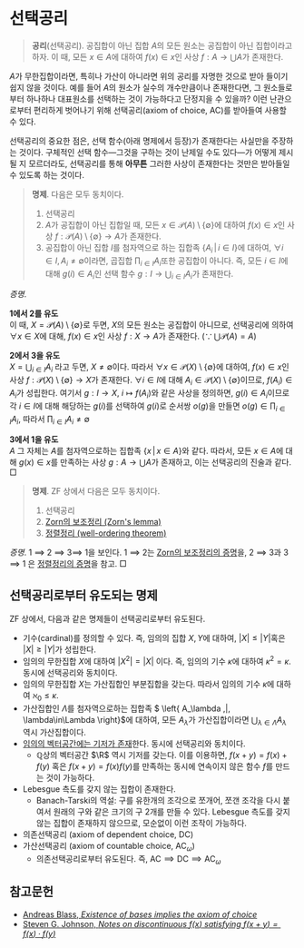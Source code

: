 <!---
title: '선택공리'
category: 'Set Theory'
language: Korean
--->

# 선택공리

> **공리**(선택공리). 공집합이 아닌 집합 $A$의 모든 원소는
> 공집합이 아닌 집합이라고 하자.
> 이 때, 모든 $x\in A$에 대하여 $f(x) \in x$인 사상 $f:A\to\bigcup A$가 존재한다.

$A$가 무한집합이라면, 특히나 가산이 아니라면 위의 공리를 자명한 것으로 받아 들이기 쉽지 않을 것이다.
예를 들어 $A$의 원소가 실수의 개수만큼이나 존재한다면,
그 원소들로부터 하나하나 대표원소를 선택하는 것이 가능하다고 단정지을 수 있을까?
이런 난관으로부터 편리하게 벗어나기 위해 선택공리(axiom of choice, $\textsf{AC}$)를 받아들여 사용할 수 있다.

선택공리의 중요한 점은, 선택 함수(아래 명제에서 등장)가 존재한다는 사실만을
주장하는 것이다. 구체적인 선택 함수—그것을 구하는 것이 난제일 수도 있다—가
어떻게 제시될 지 모르더라도, 선택공리를 통해 **아무튼** 그러한 사상이
존재한다는 것만은 받아들일 수 있도록 하는 것이다.

> **명제**. 다음은 모두 동치이다.
> 
> 1. 선택공리
> 2. $A$가 공집합이 아닌 집합일 때,
> 모든 $x\in\mathscr{P}(A)\setminus\{\emptyset\}$에 대하여
> $f(x)\in x$인 사상 $f:\mathscr{P}(A)\setminus\{\emptyset\}\to A$가
> 존재한다.
> 3. 공집합이 아닌 집합 $I$를 첨자역으로 하는 집합족 $\left\{ A_i \,|\, i\in I\right\}$에
> 대하여, $\forall i\in I, A_i \not=\emptyset$이라면, 곱집합
> $\prod_{i\in I}A_i$또한 공집합이 아니다.
> 즉, 모든 $i\in I$에 대해 $g(i)\in A_i$인 선택 함수
> $g:I\to\bigcup_{i\in I}A_i$가 존재한다.

*증명*.  

**1에서 2를 유도**  
이 때, $X = \mathscr{P}(A)\setminus\left\{\emptyset\right\}$로 두면, $X$의 모든 원소는
공집합이 아니므로, 선택공리에 의하여
$\forall x\in X$에 대해, $f(x)\in x$인 사상 $f:X\to A$가 존재한다.
($\because\,\bigcup\mathscr{P}(A) = A$)  

**2에서 3을 유도**  
$X=\bigcup_{i\in I} A_i$ 라고 두면,
$X\not=\emptyset$이다.
따라서 $\forall x\in \mathscr{P}(X)\setminus\left\{\emptyset\right\}$에 대하여,
$f(x)\in x$인 사상 $f:\mathscr{P}(X)\setminus\left\{\emptyset\right\}\to X$가
존재한다.
$\forall i\in I$에 대해 $A_i\in \mathscr{P}(X)\setminus\left\{\emptyset\right\}$이므로,
$f(A_i)\in A_i$가 성립한다. 여기서 $g:I\to X$, $i\mapsto f(A_i)$와 같은 사상을 정의하면,
$g(i)\in A_i$이므로 각 $i\in I$에 대해 해당하는 $g(i)$를 선택하여
$g(i)$로 순서쌍 $o(g)$을 만들면 $o(g)\in\prod_{i\in I}A_i$, 따라서 $\prod_{i\in I}A_i\not=\emptyset$  

**3에서 1을 유도**  
$A$ 그 자체는 $A$를 첨자역으로하는 집합족 $\left\{ x \,|\, x\in A\right\}$와 같다.
따라서, 모든 $x\in A$에 대해 $g(x)\in x$를 만족하는 사상 $g:A\to\bigcup A$가 존재하고,
이는 선택공리의 진술과 같다. □

> **명제**. $\textsf{ZF}$ 상에서 다음은 모두 동치이다.
>
> 1. 선택공리
> 1. [Zorn의 보조정리 (Zorn's lemma)](./zorns-lemma.html)
> 1. [정렬정리 (well-ordering theorem)](./well-ordered.html#정렬정리)

*증명*. 1 $\implies$ 2 $\implies$ 3$\implies$ 1을 보인다.
1 $\implies$ 2는 [Zorn의 보조정리의 증명](./zorns-lemma.html)을,
2 $\implies$ 3과 3 $\implies$ 1 은 [정렬정리의 증명](./well-ordered.html#정렬정리)을 참고. □

## 선택공리로부터 유도되는 명제

$\textsf{ZF}$ 상에서, 다음과 같은 명제들이 선택공리로부터 유도된다.

- 기수(cardinal)를 정의할 수 있다. 즉, 임의의 집합 $X, Y$에 대하여, $|X|\leq |Y|$혹은 $|X|\geq |Y|$가 성립한다.
- 임의의 무한집합 $X$에 대하여 $|X^2| = |X|$ 이다. 즉, 임의의 기수 $\kappa$에 대하여 $\kappa^2 =\kappa$. 동시에 선택공리와 동치이다.
- 임의의 무한집합 $X$는 가산집합인 부분집합을 갖는다. 따라서 임의의 기수 $\kappa$에 대하여 $\aleph_0 \leq \kappa$.
- 가산집합인 $\Lambda$를 첨자역으로하는 집합족 $ \left\{ A_\lambda \,|\, \lambda\in\Lambda \right\}$에 대하여, 모든 $A_\lambda$가
가산집합이라면 $\bigcup_{\lambda\in\Lambda}A_\lambda$ 역시 가산집합이다.
- [임의의 벡터공간에는 기저가 존재](./basis-of-vector-space.html#벡터공간의-기저의-존재)한다. 동시에 선택공리와 동치이다.
	* $\mathbb{Q}$상의 벡터공간 $\R$ 역시 기저를 갖는다. 이를 이용하면, $f(x+y) = f(x) + f(y)$ 혹은 $f(x+y) = f(x)f(y)$를
	만족하는 동시에 연속이지 않은 함수 $f$를 만드는 것이 가능하다.
- Lebesgue 측도를 갖지 않는 집합이 존재한다.
	* Banach-Tarski의 역설: 구를 유한개의 조각으로 쪼개어, 쪼갠 조각을 다시 붙여서 원래의 구와 같은 크기의 구 2개를 만들 수 있다.
	  Lebesgue 측도를 갖지 않는 집합이 존재하지 않으므로, 모순없이 이런 조작이 가능하다.
- 의존선택공리 (axiom of dependent choice, $\textsf{DC}$)
- 가산선택공리 (axiom of countable choice, $\textsf{AC}_\omega$)
	* 의존선택공리로부터 유도된다. 즉, $\textsf{AC}\implies\textsf{DC}\implies\textsf{AC}_\omega$

## 참고문헌

- [Andreas Blass, *Existence of bases implies the axiom of choice*](http://www.math.lsa.umich.edu/~ablass/bases-AC.pdf)
- [Steven G. Johnson, *Notes on discontinuous $f(x)$ satisfying $f(x+y) = f(x)· f(y)$* ](https://math.mit.edu/~stevenj/exponential.pdf)


